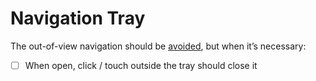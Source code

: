 # Navigation Tray

The out-of-view navigation should be [avoided](http://www.lukew.com/ff/entry.asp?1945), but when it’s necessary:

- [ ] When open, click / touch outside the tray should close it
